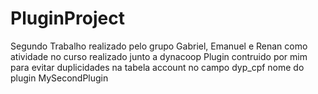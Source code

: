 # PluginProject
Segundo Trabalho realizado pelo grupo Gabriel, Emanuel e Renan como atividade no curso realizado junto a dynacoop 
Plugin contruido por mim para evitar duplicidades na tabela account no campo dyp_cpf nome do plugin MySecondPlugin

